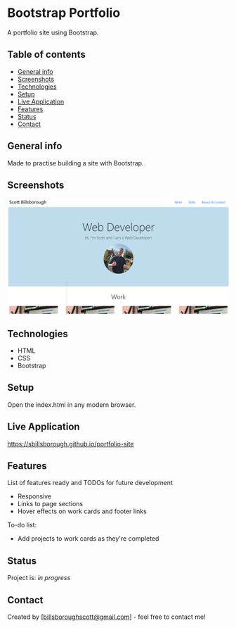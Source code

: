 # Bootstrap Portfolio

A portfolio site using Bootstrap.

## Table of contents

- [General info](#general-info)
- [Screenshots](#screenshots)
- [Technologies](#technologies)
- [Setup](#setup)
- [Live Application](#live-application)
- [Features](#features)
- [Status](#status)
- [Contact](#contact)

## General info

Made to practise building a site with Bootstrap.

## Screenshots

![Example screenshot](./images/screenshot.png)

## Technologies

- HTML
- CSS
- Bootstrap

## Setup

Open the index.html in any modern browser.

## Live Application

https://sbillsborough.github.io/portfolio-site

## Features

List of features ready and TODOs for future development

- Responsive
- Links to page sections
- Hover effects on work cards and footer links

To-do list:

- Add projects to work cards as they're completed

## Status

Project is: _in progress_

## Contact

Created by [billsboroughscott@gmail.com] - feel free to contact me!
